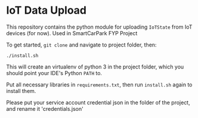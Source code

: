 # IoT Data Upload
This repository contains the python module for uploading `IoTState` from IoT devices (for now). Used in SmartCarPark FYP Project

To get started, `git clone` and navigate to project folder, then:
```
./install.sh
```

This will create an virtualenv of python 3 in the project folder, which you should point your IDE's Python `PATH` to.

Put all necessary libraries in `requirements.txt`, then run `install.sh` again to install them.

Please put your service account credential json in the folder of the project, and rename it 'credentials.json'